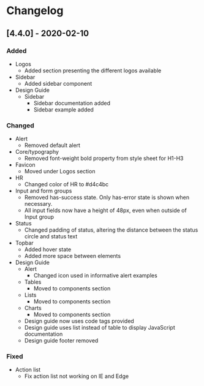 # Changelog

## [4.4.0] - 2020-02-10

### Added
 - Logos
   - Added section presenting the different logos available
 - Sidebar
   - Added sidebar component
 - Design Guide
   - Sidebar
     - Sidebar documentation added
     - Sidebar example added

### Changed
 - Alert
   - Removed default alert
 - Core/typography
   - Removed font-weight bold property from style sheet for H1-H3
 - Favicon
   - Moved under Logos section
 - HR
   - Changed color of HR to #d4c4bc
 - Input and form groups
   - Removed has-success state. Only has-error state is shown when necessary.
   - All input fields now have a height of 48px, even when outside of Input group
 - Status
   - Changed padding of status, altering the distance between the status circle and status text
 - Topbar
   - Added hover state
   - Added more space between elements
 - Design Guide
   - Alert
     - Changed icon used in informative alert examples
   - Tables
     - Moved to components section
   - Lists
     - Moved to components section
   - Charts
     - Moved to components section
   - Design guide now uses code tags provided
   - Design guide uses list instead of table to display JavaScript documentation
   - Design guide footer removed

### Fixed
 - Action list
   - Fix action list not working on IE and Edge
